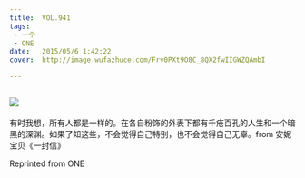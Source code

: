 ```yaml
---
title:	VOL.941
tags:
 - 一个
 - ONE
date:	2015/05/6 1:42:22
cover:	http://image.wufazhuce.com/Frv0PXt9O8C_8QX2fwIIGWZQAmbI

---
```

![](http://image.wufazhuce.com/Frv0PXt9O8C_8QX2fwIIGWZQAmbI)
---

有时我想，所有人都是一样的。在各自粉饰的外表下都有千疮百孔的人生和一个暗黑的深渊。如果了知这些，不会觉得自己特别，也不会觉得自己无辜。from 安妮宝贝《一封信》
 
Reprinted from ONE

